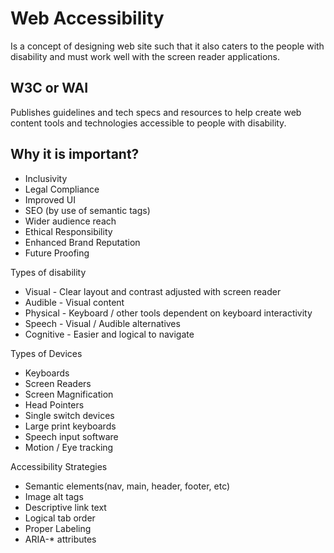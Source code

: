 # Web Accessibility 
Is a concept of designing web site such that it also caters to the people with disability and must work well with the screen reader applications.

## W3C or WAI 
Publishes guidelines and tech specs and resources to help create web content tools and technologies accessible to people with disability.

## Why it is important?
- Inclusivity
- Legal Compliance
- Improved UI
- SEO (by use of semantic tags)
- Wider audience reach
- Ethical Responsibility
- Enhanced Brand Reputation
- Future Proofing

Types of disability
- Visual - Clear layout and contrast adjusted with screen reader
- Audible - Visual content
- Physical - Keyboard / other tools dependent on keyboard interactivity
- Speech - Visual / Audible alternatives
- Cognitive - Easier and logical to navigate

Types of Devices
- Keyboards
- Screen Readers
- Screen Magnification
- Head Pointers
- Single switch devices
- Large print keyboards
- Speech input software
- Motion / Eye tracking

Accessibility Strategies
- Semantic elements(nav, main, header, footer, etc)
- Image alt tags
- Descriptive link text
- Logical tab order
- Proper Labeling
- ARIA-* attributes

